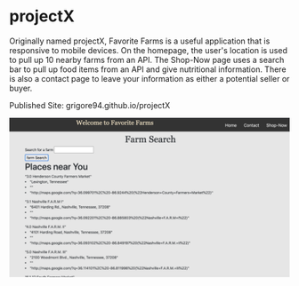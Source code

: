 # projectX

Originally named projectX, Favorite Farms is a useful application that is responsive to mobile devices. On the homepage, the user's location is used to pull up 10 nearby farms from an API.  The Shop-Now page uses a search bar to pull up food items from an API and give nutritional information.  There is also a contact page to leave your information as either a potential seller or buyer.

Published Site: grigore94.github.io/projectX

![screenshot](screenshot.png)